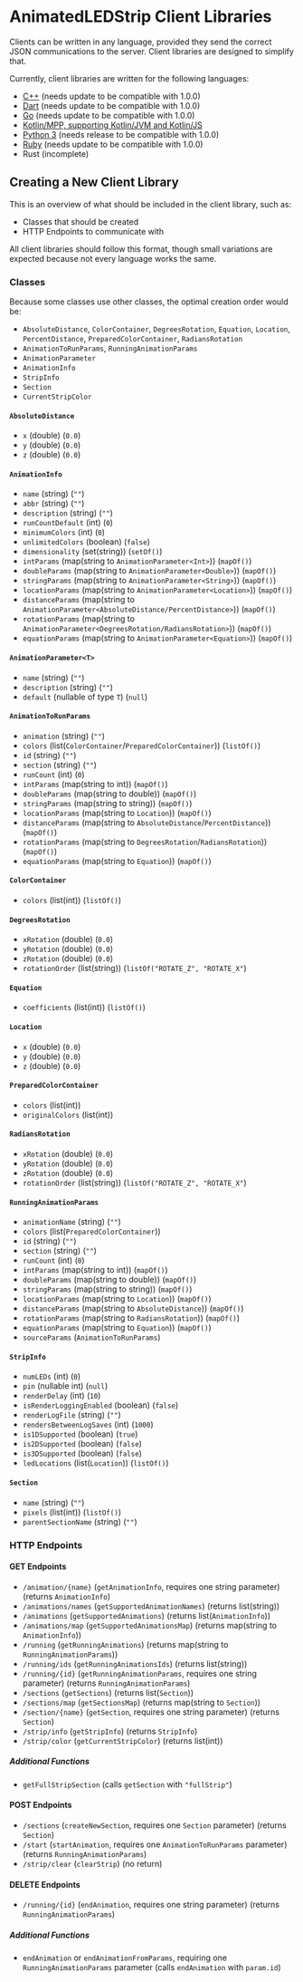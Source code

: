 # AnimatedLEDStrip Client Libraries

Clients can be written in any language, provided they send the correct JSON communications to the server.
Client libraries are designed to simplify that.

Currently, client libraries are written for the following languages:
- [C++](https://github.com/AnimatedLEDStrip/client-cpp) (needs update to be compatible with 1.0.0)
- [Dart](https://github.com/AnimatedLEDStrip/client-dart) (needs update to be compatible with 1.0.0)
- [Go](https://github.com/AnimatedLEDStrip/client-go) (needs update to be compatible with 1.0.0)
- [Kotlin/MPP, supporting Kotlin/JVM and Kotlin/JS](https://github.com/AnimatedLEDStrip/client-kotlin-mpp)
- [Python 3](https://github.com/AnimatedLEDStrip/client-python) (needs release to be compatible with 1.0.0)
- [Ruby](https://github.com/AnimatedLEDStrip/client-ruby) (needs update to be compatible with 1.0.0)
- Rust (incomplete)

## Creating a New Client Library

This is an overview of what should be included in the client library, such as:

- Classes that should be created
- HTTP Endpoints to communicate with

All client libraries should follow this format, though small variations are expected because not every language works the same.

### Classes

Because some classes use other classes, the optimal creation order would be:
- `AbsoluteDistance`, `ColorContainer`, `DegreesRotation`, `Equation`, `Location`, `PercentDistance`, `PreparedColorContainer`, `RadiansRotation`
- `AnimationToRunParams`, `RunningAnimationParams`
- `AnimationParameter`
- `AnimationInfo`
- `StripInfo`
- `Section`
- `CurrentStripColor`

#### `AbsoluteDistance`

- `x` (double) (`0.0`)
- `y` (double) (`0.0`)
- `z` (double) (`0.0`)

#### `AnimationInfo`

- `name` (string) (`""`)
- `abbr` (string) (`""`)
- `description` (string) (`""`)
- `runCountDefault` (int) (`0`)
- `minimumColors` (int) (`0`)
- `unlimitedColors` (boolean) (`false`)
- `dimensionality` (set(string)) (`setOf()`)
- `intParams` (map(string to `AnimationParameter<Int>`)) (`mapOf()`)
- `doubleParams` (map(string to `AnimationParameter<Double>`)) (`mapOf()`)
- `stringParams` (map(string to `AnimationParameter<String>`)) (`mapOf()`)
- `locationParams` (map(string to `AnimationParameter<Location>`)) (`mapOf()`)
- `distanceParams` (map(string to `AnimationParameter<AbsoluteDistance/PercentDistance>`)) (`mapOf()`)
- `rotationParams` (map(string to `AnimationParameter<DegreesRotation/RadiansRotation>`)) (`mapOf()`)
- `equationParams` (map(string to `AnimationParameter<Equation>`)) (`mapOf()`)

#### `AnimationParameter<T>`

- `name` (string) (`""`)
- `description` (string) (`""`)
- `default` (nullable of type `T`) (`null`)

#### `AnimationToRunParams`

- `animation` (string) (`""`)
- `colors` (list(`ColorContainer`/`PreparedColorContainer`)) (`listOf()`)
- `id` (string) (`""`)
- `section` (string) (`""`)
- `runCount` (int) (`0`)
- `intParams` (map(string to int)) (`mapOf()`)
- `doubleParams` (map(string to double)) (`mapOf()`)
- `stringParams` (map(string to string)) (`mapOf()`)
- `locationParams` (map(string to `Location`)) (`mapOf()`)
- `distanceParams` (map(string to `AbsoluteDistance`/`PercentDistance`)) (`mapOf()`)
- `rotationParams` (map(string to `DegreesRotation`/`RadiansRotation`)) (`mapOf()`)
- `equationParams` (map(string to `Equation`)) (`mapOf()`)

#### `ColorContainer`

- `colors` (list(int)) (`listOf()`)

#### `DegreesRotation`

- `xRotation` (double) (`0.0`)
- `yRotation` (double) (`0.0`)
- `zRotation` (double) (`0.0`)
- `rotationOrder` (list(string)) (`listOf("ROTATE_Z", "ROTATE_X"`)

#### `Equation`

- `coefficients` (list(int)) (`listOf()`)

#### `Location`

- `x` (double) (`0.0`)
- `y` (double) (`0.0`)
- `z` (double) (`0.0`)

#### `PreparedColorContainer`

- `colors` (list(int))
- `originalColors` (list(int))

#### `RadiansRotation`

- `xRotation` (double) (`0.0`)
- `yRotation` (double) (`0.0`)
- `zRotation` (double) (`0.0`)
- `rotationOrder` (list(string)) (`listOf("ROTATE_Z", "ROTATE_X"`)

#### `RunningAnimationParams`

- `animationName` (string) (`""`)
- `colors` (list(`PreparedColorContainer`))
- `id` (string) (`""`)
- `section` (string) (`""`)
- `runCount` (int) (`0`)
- `intParams` (map(string to int)) (`mapOf()`)
- `doubleParams` (map(string to double)) (`mapOf()`)
- `stringParams` (map(string to string)) (`mapOf()`)
- `locationParams` (map(string to `Location`)) (`mapOf()`)
- `distanceParams` (map(string to `AbsoluteDistance`)) (`mapOf()`)
- `rotationParams` (map(string to `RadiansRotation`)) (`mapOf()`)
- `equationParams` (map(string to `Equation`)) (`mapOf()`)
- `sourceParams` (`AnimationToRunParams`)

#### `StripInfo`

- `numLEDs` (int) (`0`)
- `pin` (nullable int) (`null`)
- `renderDelay` (int) (`10`)
- `isRenderLoggingEnabled` (boolean) (`false`)
- `renderLogFile` (string) (`""`)
- `rendersBetweenLogSaves` (int) (`1000`)
- `is1DSupported` (boolean) (`true`)
- `is2DSupported` (boolean) (`false`)
- `is3DSupported` (boolean) (`false`)
- `ledLocations` (list(`Location`)) (`listOf()`)

#### `Section`

- `name` (string) (`""`)
- `pixels` (list(int)) (`listOf()`)
- `parentSectionName` (string) (`""`)

### HTTP Endpoints

#### GET Endpoints

- `/animation/{name}` (`getAnimationInfo`, requires one string parameter) (returns `AnimationInfo`)
- `/animations/names` (`getSupportedAnimationNames`) (returns list(string))
- `/animations` (`getSupportedAnimations`) (returns list(`AnimationInfo`))
- `/animations/map` (`getSupportedAnimationsMap`) (returns map(string to `AnimationInfo`))
- `/running` (`getRunningAnimations`) (returns map(string to `RunningAnimationParams`))
- `/running/ids` (`getRunningAnimationsIds`) (returns list(string))
- `/running/{id}` (`getRunningAnimationParams`, requires one string parameter) (returns `RunningAnimationParams`)
- `/sections` (`getSections`) (returns list(`Section`))
- `/sections/map` (`getSectionsMap`) (returns map(string to `Section`))
- `/section/{name}` (`getSection`, requires one string parameter) (returns `Section`)
- `/strip/info` (`getStripInfo`) (returns `StripInfo`)
- `/strip/color` (`getCurrentStripColor`) (returns list(int))

##### Additional Functions

- `getFullStripSection` (calls `getSection` with `"fullStrip"`)

#### POST Endpoints

- `/sections` (`createNewSection`, requires one `Section` parameter) (returns `Section`)
- `/start` (`startAnimation`, requires one `AnimationToRunParams` parameter) (returns `RunningAnimationParams`)
- `/strip/clear` (`clearStrip`) (no return)

#### DELETE Endpoints

- `/running/{id}` (`endAnimation`, requires one string parameter) (returns `RunningAnimationParams`)

##### Additional Functions

- `endAnimation` or `endAnimationFromParams`, requiring one `RunningAnimationParams` parameter (calls `endAnimation` with `param.id`)
